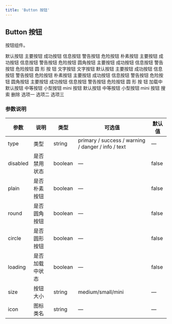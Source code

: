 ```yaml
---
title: 'Button 按钮'
---
```


## Button 按钮

按钮组件。

<demo-block title="基础用法" desc="使用 <code>type</code> 属性来改变按钮的背景色。按钮默认是白色背景，<code>type</code> 值为 <code>default</code>。">
  <template slot="demoContent">
    <qb-row>
      <qb-button>默认按钮</qb-button>
      <qb-button type="primary">主要按钮</qb-button>
      <qb-button type="success">成功按钮</qb-button>
      <qb-button type="info">信息按钮</qb-button>
      <qb-button type="warning">警告按钮</qb-button>
      <qb-button type="danger">危险按钮</qb-button>
    </qb-row>
    <qb-row>
      <qb-button plain>朴素按钮</qb-button>
      <qb-button type="primary" plain>主要按钮</qb-button>
      <qb-button type="success" plain>成功按钮</qb-button>
      <qb-button type="info" plain>信息按钮</qb-button>
      <qb-button type="warning" plain>警告按钮</qb-button>
      <qb-button type="danger" plain>危险按钮</qb-button>
    </qb-row>
    <qb-row>
      <qb-button round>圆角按钮</qb-button>
      <qb-button type="primary" round>主要按钮</qb-button>
      <qb-button type="success" round>成功按钮</qb-button>
      <qb-button type="info" round>信息按钮</qb-button>
      <qb-button type="warning" round>警告按钮</qb-button>
      <qb-button type="danger" round>危险按钮</qb-button>
    </qb-row>
    <qb-row>
      <qb-button circle>圆</qb-button>
      <qb-button type="primary" circle>形</qb-button>
      <qb-button type="success" circle>按</qb-button>
      <qb-button type="info" circle>钮</qb-button>
      <qb-button type="primary" circle icon="qb-icon-rotate-ccw"></qb-button>
      <qb-button type="danger" circle icon="qb-icon-trash-2"></qb-button>
    </qb-row>
  </template>

  <highlight-code slot="codeText" lang="html">
    <qb-row>
      <qb-button>默认按钮</qb-button>
      <qb-button type="primary">主要按钮</qb-button>
      <qb-button type="success">成功按钮</qb-button>
      <qb-button type="info">信息按钮</qb-button>
      <qb-button type="warning">警告按钮</qb-button>
      <qb-button type="danger">危险按钮</qb-button>
    </qb-row>
    <qb-row>
      <qb-button plain>朴素按钮</qb-button>
      <qb-button type="primary" plain>主要按钮</qb-button>
      <qb-button type="success" plain>成功按钮</qb-button>
      <qb-button type="info" plain>信息按钮</qb-button>
      <qb-button type="warning" plain>警告按钮</qb-button>
      <qb-button type="danger" plain>危险按钮</qb-button>
    </qb-row>
    <qb-row>
      <qb-button round>圆角按钮</qb-button>
      <qb-button type="primary" round>主要按钮</qb-button>
      <qb-button type="success" round>成功按钮</qb-button>
      <qb-button type="info" round>信息按钮</qb-button>
      <qb-button type="warning" round>警告按钮</qb-button>
      <qb-button type="danger" round>危险按钮</qb-button>
    </qb-row>
    <qb-row>
      <qb-button circle>圆</qb-button>
      <qb-button type="primary" circle>形</qb-button>
      <qb-button type="success" circle>按</qb-button>
      <qb-button type="info" circle>钮</qb-button>
      <qb-button type="primary" circle icon="qb-icon-rotate-ccw"></qb-button>
      <qb-button type="danger" circle icon="qb-icon-trash-2"></qb-button>
    </qb-row>
  </highlight-code>
</demo-block>

<demo-block title="文字按钮" desc="没有边框和背景色的按钮。此时 <code>type</code> 值为 <code>text</code>。">
  <template slot="demoContent">
    <qb-row>
      <qb-button type="text">文字按钮</qb-button>
      <qb-button type="text" disabled>文字按钮</qb-button>
    </qb-row>
  </template>

  <highlight-code slot="codeText" lang="html">
    <qb-row>
      <qb-button type="text">文字按钮</qb-button>
      <qb-button type="text" disabled>文字按钮</qb-button>
    </qb-row>
  </highlight-code>
</demo-block>

<demo-block title="禁用状态" desc="使用 <code>disabled</code> 属性来定义按钮是否可用，它接受一个 Boolean 值。">
  <template slot="demoContent">
    <qb-row>
      <qb-button>默认按钮</qb-button>
      <qb-button type="primary" disabled>主要按钮</qb-button>
      <qb-button type="success" disabled>成功按钮</qb-button>
      <qb-button type="info" disabled>信息按钮</qb-button>
      <qb-button type="warning" disabled>警告按钮</qb-button>
      <qb-button type="danger" disabled>危险按钮</qb-button>
    </qb-row>
    <qb-row>
      <qb-button plain>朴素按钮</qb-button>
      <qb-button type="primary" plain disabled>主要按钮</qb-button>
      <qb-button type="success" plain disabled>成功按钮</qb-button>
      <qb-button type="info" plain disabled>信息按钮</qb-button>
      <qb-button type="warning" plain disabled>警告按钮</qb-button>
      <qb-button type="danger" plain disabled>危险按钮</qb-button>
    </qb-row>
    <qb-row>
      <qb-button round>圆角按钮</qb-button>
      <qb-button type="primary" round disabled>主要按钮</qb-button>
      <qb-button type="success" round disabled>成功按钮</qb-button>
      <qb-button type="info" round disabled>信息按钮</qb-button>
      <qb-button type="warning" round disabled>警告按钮</qb-button>
      <qb-button type="danger" round disabled>危险按钮</qb-button>
    </qb-row>
    <qb-row>
      <qb-button circle>圆</qb-button>
      <qb-button type="primary" circle disabled>形</qb-button>
      <qb-button type="success" circle disabled>按</qb-button>
      <qb-button type="info" circle disabled>钮</qb-button>
      <qb-button type="primary" circle disabled icon="qb-icon-rotate-ccw"></qb-button>
      <qb-button type="danger" circle disabled icon="qb-icon-trash-2"></qb-button>
    </qb-row>
  </template>

  <highlight-code slot="codeText" lang="html">
    <qb-row>
      <qb-button>默认按钮</qb-button>
      <qb-button type="primary" disabled>主要按钮</qb-button>
      <qb-button type="success" disabled>成功按钮</qb-button>
      <qb-button type="info" disabled>信息按钮</qb-button>
      <qb-button type="warning" disabled>警告按钮</qb-button>
      <qb-button type="danger" disabled>危险按钮</qb-button>
    </qb-row>
    <qb-row>
      <qb-button plain>朴素按钮</qb-button>
      <qb-button type="primary" plain disabled>主要按钮</qb-button>
      <qb-button type="success" plain disabled>成功按钮</qb-button>
      <qb-button type="info" plain disabled>信息按钮</qb-button>
      <qb-button type="warning" plain disabled>警告按钮</qb-button>
      <qb-button type="danger" plain disabled>危险按钮</qb-button>
    </qb-row>
    <qb-row>
      <qb-button round>圆角按钮</qb-button>
      <qb-button type="primary" round disabled>主要按钮</qb-button>
      <qb-button type="success" round disabled>成功按钮</qb-button>
      <qb-button type="info" round disabled>信息按钮</qb-button>
      <qb-button type="warning" round disabled>警告按钮</qb-button>
      <qb-button type="danger" round disabled>危险按钮</qb-button>
    </qb-row>
    <qb-row>
      <qb-button circle>圆</qb-button>
      <qb-button type="primary" circle disabled>形</qb-button>
      <qb-button type="success" circle disabled>按</qb-button>
      <qb-button type="info" circle disabled>钮</qb-button>
      <qb-button type="primary" circle disabled icon="qb-icon-rotate-ccw"></qb-button>
      <qb-button type="danger" circle disabled icon="qb-icon-trash-2"></qb-button>
    </qb-row>
  </highlight-code>
</demo-block>

<demo-block title="加载中" desc="点击按钮后进行数据加载操作，在按钮上显示加载状态。<br>使用 <code>loading</code> 属性来改变按钮的加载状态，它接受一个 Boolean 值。">
  <template slot="demoContent">
    <qb-row>
      <qb-button type="primary" loading>加载中</qb-button>
      <qb-button type="primary" loading></qb-button>
      <qb-button type="primary" loading circle></qb-button>
    </qb-row>
  </template>

  <highlight-code slot="codeText" lang="html">
    <qb-row>
      <qb-button type="primary" loading>加载中</qb-button>
    </qb-row>
  </highlight-code>
</demo-block>

<demo-block title="不同尺寸" desc="Button 组件提供除了默认值以外的三种尺寸，可以在不同场景下选择合适的按钮尺寸。<br><code>size</code> 属性用来改变按钮的尺寸大小，除默认值外还有三个可选值：<code>medium</code> 、<code>small</code>、<code>mini</code>。">
  <template slot="demoContent">
    <qb-row>
      <qb-button>默认按钮</qb-button>
      <qb-button size="medium">中等按钮</qb-button>
      <qb-button size="small">小型按钮</qb-button>
      <qb-button size="mini">mini按钮</qb-button>
    </qb-row>
    <qb-row>
      <qb-button round>默认按钮</qb-button>
      <qb-button size="medium" round>中等按钮</qb-button>
      <qb-button size="small" round>小型按钮</qb-button>
      <qb-button size="mini" round>mini按钮</qb-button>
    </qb-row>
  </template>

  <highlight-code slot="codeText" lang="html">
    <qb-row>
      <qb-button>默认按钮</qb-button>
      <qb-button size="medium">中等按钮</qb-button>
      <qb-button size="small">小型按钮</qb-button>
      <qb-button size="mini">mini 按钮</qb-button>
    </qb-row>
    <qb-row>
      <qb-button round>默认按钮</qb-button>
      <qb-button size="medium" round>中等按钮</qb-button>
      <qb-button size="small" round>小型按钮</qb-button>
      <qb-button size="mini" round>mini 按钮</qb-button>
    </qb-row>
  </highlight-code>
</demo-block>

<demo-block title="图标按钮" desc="带图标的按钮可增强辨识度（有文字）或节省空间（无文字）。<br>通过添加<code>icon</code>属性来为按钮添加图标，可用的图标名称请参考 <a href='./Icon.html'>图标字体</a> 一节。">
  <template slot="demoContent">
    <qb-row>
      <qb-button icon="qb-icon-dollar-sign"></qb-button>
      <qb-button icon="qb-icon-link-2" type="primary"></qb-button>
      <qb-button icon="qb-icon-check-circle" type="success"></qb-button>
      <qb-button icon="qb-icon-activity" type="danger"></qb-button>
      <qb-button icon="qb-icon-search" type="primary">搜索</qb-button>
      <qb-button icon="qb-icon-trash-2" type="primary">删除</qb-button>
    </qb-row>
  </template>

  <highlight-code slot="codeText" lang="html">
    <qb-row>
      <qb-button icon="qb-icon-dollar-sign" type="primary"></qb-button>
      <qb-button icon="qb-icon-link-2" type="primary"></qb-button>
      <qb-button icon="qb-icon-check-circle" type="success"></qb-button>
      <qb-button icon="qb-icon-activity" type="danger"></qb-button>
      <qb-button icon="qb-icon-search" type="primary">搜索</qb-button>
      <qb-button icon="qb-icon-trash-2" type="primary">删除</qb-button>
    </qb-row>
  </highlight-code>
</demo-block>

<demo-block title="按钮组" desc="有多项类似操作并列出现时，可使用按钮组的方式来布局。">
  <template slot="demoContent">
    <qb-row>
      <qb-button-group>
        <qb-button type="primary">选项一</qb-button>
        <qb-button type="primary">选项二</qb-button>
        <qb-button type="primary">选项三</qb-button>
      </qb-button-group>
      <qb-button-group style="margin-left:10px">
        <qb-button icon="qb-icon-arrow-left" size="small"></qb-button>
        <qb-button icon="qb-icon-arrow-right" size="small"></qb-button>
      </qb-button-group>
    </qb-row>
  </template>

  <highlight-code slot="codeText" lang="html">
    <qb-row>
      <qb-button-group>
        <qb-button type="primary">选项一</qb-button>
        <qb-button type="primary">选项二</qb-button>
        <qb-button type="primary">选项三</qb-button>
      </qb-button-group>
    </qb-row>
  </highlight-code>
</demo-block>

### 参数说明

| 参数     | 说明           | 类型    | 可选值                                             | 默认值 |
| -------- | -------------- | ------- | -------------------------------------------------- | ------ |
| type     | 类型           | string  | primary / success / warning / danger / info / text | —     |
| disabled | 是否禁用状态   | boolean | —                                                 | false  |
| plain    | 是否朴素按钮   | boolean | —                                                 | false  |
| round    | 是否圆角按钮   | boolean | —                                                 | false  |
| circle   | 是否圆形按钮   | boolean | —                                                 | false  |
| loading  | 是否加载中状态 | boolean | —                                                 | false  |
| size     | 按钮大小       | string  | medium/small/mini                                 | —     |
| icon     | 图标类名       | string  | —                                                 | —     |